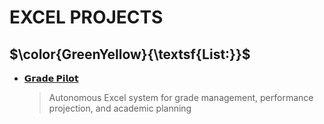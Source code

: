 # EXCEL PROJECTS
## **$\color{GreenYellow}{\textsf{List:}}$**
- [**𝗚𝗿𝗮𝗱𝗲 𝗣𝗶𝗹𝗼𝘁**](https://github.com/Kyros0718/Excel_Projects/tree/main/Grade_Pilot)
  > Autonomous Excel system for grade management, performance projection, and academic planning
